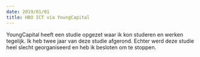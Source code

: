 ```yaml
---
date: 2019/01/01
title: HBO ICT via YoungCapital
---
```


YoungCapital heeft een studie opgezet waar ik kon studeren en werken tegelijk. Ik heb twee jaar van deze studie afgerond.
Echter werd deze studie heel slecht georganiseerd en heb ik besloten om te stoppen.
